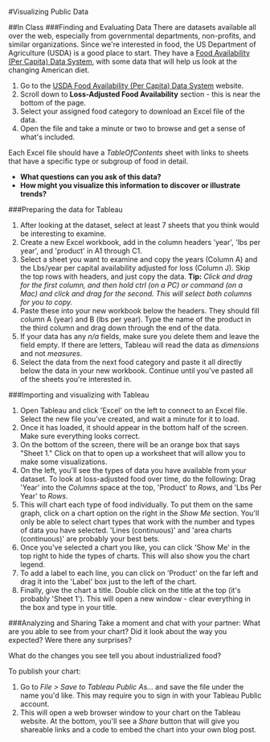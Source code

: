 #Visualizing Public Data

##In Class
###Finding and Evaluating Data
There are datasets available all over the web, especially from governmental departments, non-profits, and similar organizations. Since we're interested in food, the US Department of Agriculture (USDA) is a good place to start. They have a [Food Availability (Per Capita) Data System](http://www.ers.usda.gov/data-products/food-availability-per-capita-data-system/), with some data that will help us look at the changing American diet.

1. Go to the [USDA Food Availability (Per Capita) Data System](http://www.ers.usda.gov/data-products/food-availability-per-capita-data-system/) website.
2. Scroll down to **Loss-Adjusted Food Availability** section - this is near the bottom of the page.
3. Select your assigned food category to download an Excel file of the data.
4. Open the file and take a minute or two to browse and get a sense of what's included.

Each Excel file should have a *TableOfContents* sheet with links to sheets that have a specific type or subgroup of food in detail.

* **What questions can you ask of this data?**
* **How might you visualize this information to discover or illustrate trends?**

###Preparing the data for Tableau
1. After looking at the dataset, select at least 7 sheets that you think would be interesting to examine.
1. Create a new Excel workbook, add in the column headers 'year', 'lbs per year', and 'product' in A1 through C1. 
1. Select a sheet you want to examine and copy the years (Column A) and the Lbs/year per capital availability adjusted for loss (Column J). Skip the top rows with headers, and just copy the data. **Tip:** *Click and drag for the first column, and then hold ctrl (on a PC) or command (on a Mac) and click and drag for the second. This will select both columns for you to copy.*
1. Paste these into your new workbook below the headers. They should fill column A (year) and B (lbs per year). Type the name of the product in the third column and drag down through the end of the data.
2. If your data has any *n/a* fields, make sure you delete them and leave the field empty. If there are letters, Tableau will read the data as *dimensions* and not *measures*.
1. Select the data from the next food category and paste it all directly below the data in your new workbook. Continue until you've pasted all of the sheets you're interested in.

###Importing and visualizing with Tableau
1. Open Tableau and click 'Excel' on the left to connect to an Excel file. Select the new file you've created, and wait a minute for it to load.
1. Once it has loaded, it should appear in the bottom half of the screen. Make sure everything looks correct.
1. On the bottom of the screen, there will be an orange box that says "Sheet 1." Click on that to open up a worksheet that will allow you to make some visualizations.
1. On the left, you'll see the types of data you have available from your dataset. To look at loss-adjusted food over time, do the following: Drag 'Year' into the *Columns* space at the top, 'Product' to *Rows*, and 'Lbs Per Year' to *Rows*.
1. This will chart each type of food individually. To put them on the same graph, click on a chart option on the right in the *Show Me* section. You'll only be able to select chart types that work with the number and types of data you have selected. 'Lines (continuous)' and 'area charts (continuous)' are probably your best bets.
1. Once you've selected a chart you like, you can click 'Show Me' in the top right to hide the types of charts. This will also show you the chart legend.
1. To add a label to each line, you can click on 'Product' on the far left and drag it into the 'Label' box just to the left of the chart.
1. Finally, give the chart a title. Double click on the title at the top (it's probably 'Sheet 1'). This will open a new window - clear everything in the box and type in your title.

###Analyzing and Sharing
Take a moment and chat with your partner:
What are you able to see from your chart? Did it look about the way you expected? Were there any surprises?

What do the changes you see tell you about industrialized food? 

To publish your chart:

1. Go to *File > Save to Tableau Public As...* and save the file under the name you'd like. This may require you to sign in with your Tableau Public account.
1. This will open a web browser window to your chart on the Tableau website. At the bottom, you'll see a *Share* button that will give you shareable links and a code to embed the chart into your own blog post.








